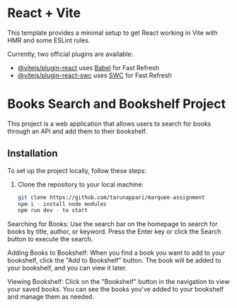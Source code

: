 # React + Vite

This template provides a minimal setup to get React working in Vite with HMR and some ESLint rules.

Currently, two official plugins are available:

- [@vitejs/plugin-react](https://github.com/vitejs/vite-plugin-react/blob/main/packages/plugin-react/README.md) uses [Babel](https://babeljs.io/) for Fast Refresh
- [@vitejs/plugin-react-swc](https://github.com/vitejs/vite-plugin-react-swc) uses [SWC](https://swc.rs/) for Fast Refresh



# Books Search and Bookshelf Project
This project is a web application that allows users to search for books through an API and add them to their bookshelf.

## Installation

To set up the project locally, follow these steps:

1. Clone the repository to your local machine:
   ```bash
   git clone https://github.com/tarunappari/marquee-assignment
   npm i - install node modules
   npm run dev - to start 

Searching for Books:
Use the search bar on the homepage to search for books by title, author, or keyword.
Press the Enter key or click the Search button to execute the search.

Adding Books to Bookshelf:
When you find a book you want to add to your bookshelf, click the "Add to Bookshelf" button.
The book will be added to your bookshelf, and you can view it later.

Viewing Bookshelf:
Click on the "Bookshelf" button in the navigation to view your saved books.
You can see the books you've added to your bookshelf and manage them as needed.

